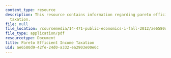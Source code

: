 ```yaml
---
content_type: resource
description: This resource contains information regarding pareto efficient income
  taxation.
file: null
file_location: /coursemedia/14-471-public-economics-i-fall-2012/ae6580d942fe24d0a332ea2903e00e6c_MIT14_471F12_Pareto_pres.pdf
file_type: application/pdf
resourcetype: Document
title: Pareto Efficient Income Taxation
uid: ae6580d9-42fe-24d0-a332-ea2903e00e6c
---
```

